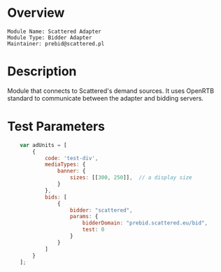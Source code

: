 # Overview

```
Module Name: Scattered Adapter
Module Type: Bidder Adapter
Maintainer: prebid@scattered.pl
```

# Description

Module that connects to Scattered's demand sources. 
It uses OpenRTB standard to communicate between the adapter and bidding servers.

# Test Parameters

```javascript
    var adUnits = [
        {
            code: 'test-div',
            mediaTypes: {
                banner: {
                    sizes: [[300, 250]],  // a display size
                }
            },
            bids: [
                {
                    bidder: "scattered",
                    params: {
                        bidderDomain: "prebid.scattered.eu/bid",
                        test: 0
                    }
                }
            ]
        }
    ];
```
